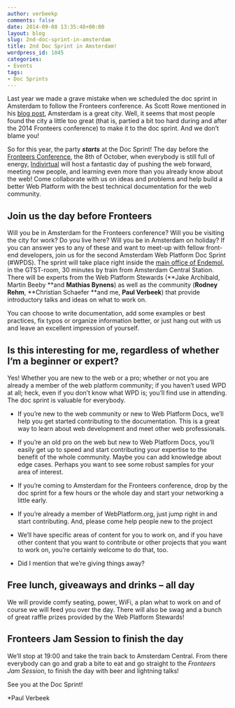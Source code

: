 ```yaml
---
author: verbeekp
comments: false
date: 2014-09-08 13:35:48+00:00
layout: blog
slug: 2nd-doc-sprint-in-amsterdam
title: 2nd Doc Sprint in Amsterdam!
wordpress_id: 1045
categories:
- Events
tags:
- Doc Sprints
---
```


Last year we made a grave mistake when we scheduled the doc sprint in Amsterdam to follow the Fronteers conference. As Scott Rowe mentioned in his [blog post](http://blog.webplatform.org/2013/09/web-platform-doc-sprint-amsterdam-october-12/), Amsterdam is a great city. Well, it seems that most people found the city a little too great (that is, partied a bit too hard during and after the 2014 Fronteers conference) to make it to the doc sprint. And we don’t blame you!

So for this year, the party **_starts_** at the Doc Sprint! The day before the [Fronteers Conference](https://fronteers.nl/congres/), the 8th of October, when everybody is still full of energy, [Indivirtual](http://indivirtual.nl) will host a fantastic day of pushing the web forward, meeting new people, and learning even more than you already know about the web! Come collaborate with us on ideas and problems and help build a better Web Platform with the best technical documentation for the web community.


## **Join us the day before Fronteers**


Will you be in Amsterdam for the Fronteers conference? Will you be visiting the city for work? Do you live here? Will you be in Amsterdam on holiday? If you can answer yes to any of these and want to meet-up with fellow front-end developers, join us for the second Amsterdam Web Platform Doc Sprint (#WPDS). The sprint will take place right inside the [main office of Endemol](https://www.google.com/maps/preview?q=Endemol+GTST-zaal%4052.3146072332,4.93559036011), in the GTST-room, 30 minutes by train from Amsterdam Central Station. There will be experts from the Web Platform Stewards (**Jake Archibald, Martin Beeby **and **Mathias Bynens**) as well as the community (**Rodney Rehm**, **Christian Schaefer **and me, **Paul Verbeek**) that provide introductory talks and ideas on what to work on.

You can choose to write documentation, add some examples or best practices, fix typos or organize information better, or just hang out with us and leave an excellent impression of yourself.


## **Is this interesting for me, regardless of whether I’m a beginner or expert?**


Yes! Whether you are new to the web or a pro; whether or not you are already a member of the web platform community; if you haven’t used WPD at all; heck, even if you don’t know what WPD is; you’ll find use in attending. The doc sprint is valuable for everybody.



	
  * If you’re new to the web community or new to Web Platform Docs, we’ll help you get started contributing to the documentation. This is a great way to learn about web development and meet other web professionals.

	
  * If you’re an old pro on the web but new to Web Platform Docs, you’ll easily get up to speed and start contributing your expertise to the benefit of the whole community. Maybe you can add knowledge about edge cases. Perhaps you want to see some robust samples for your area of interest.

	
  * If you’re coming to Amsterdam for the Fronteers conference, drop by the doc sprint for a few hours or the whole day and start your networking a little early.

	
  * If you’re already a member of WebPlatform.org, just jump right in and start contributing. And, please come help people new to the project

	
  * We’ll have specific areas of content for you to work on, and if you have other content that you want to contribute or other projects that you want to work on, you’re certainly welcome to do that, too.

	
  * Did I mention that we’re giving things away?




## **Free lunch, giveaways and drinks – all day**


We will provide comfy seating, power, WiFi, a plan what to work on and of course we will feed you over the day. There will also be swag and a bunch of great raffle prizes provided by the Web Platform Stewards!


## **Fronteers Jam Session to finish the day**


We’ll stop at 19:00 and take the train back to Amsterdam Central. From there everybody can go and grab a bite to eat and go straight to the _Fronteers_ _Jam Session_, to finish the day with beer and lightning talks!

See you at the Doc Sprint!

*Paul Verbeek
